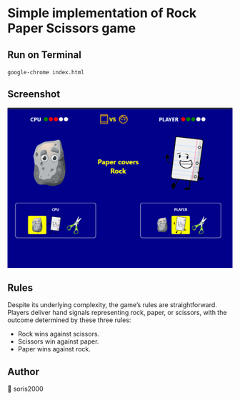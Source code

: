 # Simple implementation of Rock Paper Scissors game

## Run on Terminal
<code>google-chrome index.html</code>

## Screenshot
![Screenshot](Screenshot.png)

## Rules
Despite its underlying complexity, the game’s rules are straightforward. Players deliver hand signals representing rock, paper, or scissors, with the outcome determined by these three rules:

- Rock wins against scissors.
- Scissors win against paper.
- Paper wins against rock.

## Author
👤 soris2000
